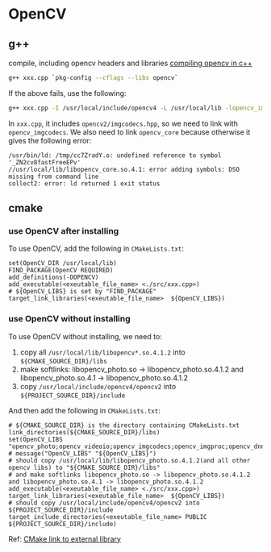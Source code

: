 # OpenCV

## g++
compile, including opencv headers and libraries
[compiling opencv in c++](https://stackoverflow.com/questions/9094941/compiling-opencv-in-c)
```sh
g++ xxx.cpp `pkg-config --cflags --libs opencv`
```

If the above fails, use the following:
```sh
g++ xxx.cpp -I /usr/local/include/opencv4 -L /usr/local/lib -lopencv_imgcodecs -lopencv_core -std=c++11
```

In `xxx.cpp`, it includes `opencv2/imgcodecs.hpp`, so we need to link with `opencv_imgcodecs`.
We also need to link `opencv_core` because otherwise it gives the following error:
```
/usr/bin/ld: /tmp/cc7ZradY.o: undefined reference to symbol '_ZN2cv8fastFreeEPv'
//usr/local/lib/libopencv_core.so.4.1: error adding symbols: DSO missing from command line
collect2: error: ld returned 1 exit status
```

## cmake
### use OpenCV after installing
To use OpenCV, add the following in `CMakeLists.txt`:
```
set(OpenCV_DIR /usr/local/lib)
FIND_PACKAGE(OpenCV REQUIRED)
add_definitions(-DOPENCV)
add_executable(<exeutable_file_name> <./src/xxx.cpp>)
# ${OpenCV_LIBS} is set by "FIND_PACKAGE"
target_link_libraries(<exeutable_file_name>  ${OpenCV_LIBS})
```

### use OpenCV without installing
To use OpenCV without installing, we need to:
1. copy all `/usr/local/lib/libopencv*.so.4.1.2` into `${CMAKE_SOURCE_DIR}/libs`
2. make softlinks: libopencv_photo.so -> libopencv_photo.so.4.1.2 and libopencv_photo.so.4.1 -> libopencv_photo.so.4.1.2
3. copy `/usr/local/include/opencv4/opencv2` into `${PROJECT_SOURCE_DIR}/include`

And then add the following in `CMakeLists.txt`:
```
# ${CMAKE_SOURCE_DIR} is the directory containing CMakeLists.txt
link_directories(${CMAKE_SOURCE_DIR}/libs)
set(OpenCV_LIBS "opencv_photo;opencv_videoio;opencv_imgcodecs;opencv_imgproc;opencv_dnn;opencv_calib3d;opencv_stitching;opencv_core;opencv_features2d;opencv_ml;opencv_video;opencv_flann;opencv_objdetect;opencv_highgui;opencv_gapi;opencv_superres;opencv_img_hash;opencv_bgsegm;opencv_line_descriptor;opencv_tracking;opencv_datasets;opencv_xobjdetect;opencv_face;opencv_quality;opencv_hdf;opencv_text;opencv_bioinspired;opencv_xfeatures2d;opencv_xphoto;opencv_rgbd;opencv_ximgproc;opencv_surface_matching;opencv_fuzzy;opencv_stereo;opencv_freetype;opencv_dnn_objdetect;opencv_shape;opencv_reg;opencv_hfs;opencv_videostab;opencv_saliency;opencv_dpm;opencv_structured_light;opencv_optflow;opencv_dnn_superres;opencv_aruco;opencv_sfm;opencv_plot;opencv_phase_unwrapping;opencv_ccalib")
# message("OpenCV_LIBS" "${OpenCV_LIBS}")
# should copy /usr/local/lib/libopencv_photo.so.4.1.2(and all other opencv libs) to "${CMAKE_SOURCE_DIR}/libs"
# and make softlinks libopencv_photo.so -> libopencv_photo.so.4.1.2 and libopencv_photo.so.4.1 -> libopencv_photo.so.4.1.2
add_executable(<exeutable_file_name> <./src/xxx.cpp>)
target_link_libraries(<exeutable_file_name>  ${OpenCV_LIBS})
# should copy /usr/local/include/opencv4/opencv2 into ${PROJECT_SOURCE_DIR}/include
target_include_directories(<exeutable_file_name> PUBLIC ${PROJECT_SOURCE_DIR}/include)
```

Ref: [CMake link to external library](https://stackoverflow.com/questions/8774593/cmake-link-to-external-library)
